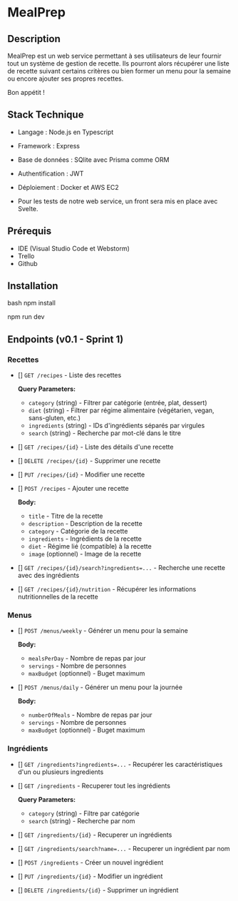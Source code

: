 # MealPrep

## Description

MealPrep est un web service permettant à ses utilisateurs de leur fournir tout un système de gestion de recette. Ils pourront alors récupérer une liste de recette suivant certains critères ou bien former un menu pour la semaine ou encore ajouter ses propres recettes.

Bon appétit !

## Stack Technique

- Langage : Node.js en Typescript
- Framework : Express
- Base de données : SQlite avec Prisma comme ORM
- Authentification : JWT
- Déploiement : Docker et AWS EC2

- Pour les tests de notre web service, un front sera mis en place avec Svelte.

## Prérequis

- IDE (Visual Studio Code et Webstorm)
- Trello
- Github

## Installation

bash
npm install

npm run dev

## Endpoints (v0.1 - Sprint 1)

### Recettes 
- []  `GET /recipes` - Liste des recettes

  **Query Parameters:**
    - `category` (string) - Filtrer par catégorie (entrée, plat, dessert)
    - `diet` (string) - Filtrer par régime alimentaire (végétarien, vegan, sans-gluten, etc.)
    - `ingredients` (string) - IDs d'ingrédients séparés par virgules
    - `search` (string) - Recherche par mot-clé dans le titre
- []  `GET /recipes/{id}` - Liste des détails d'une recette
- []  `DELETE /recipes/{id}` - Supprimer une recette
- []  `PUT /recipes/{id}` - Modifier une recette
- []  `POST /recipes` - Ajouter une recette

  **Body:**
    - `title` - Titre de la recette
    - `description` - Description de la recette
    - `category` - Catégorie de la recette
    - `ingredients` - Ingrédients de la recette
    - `diet` - Régime lié (compatible) à la recette
    - `image` (optionnel) - Image de la recette
- []  `GET /recipes/{id}/search?ingredients=...` - Recherche une recette avec des ingrédients
- []  `GET /recipes/{id}/nutrition` - Récupérer les informations nutritionnelles de la recette

### Menus
- []  `POST /menus/weekly` - Générer un menu pour la semaine

  **Body:**
  - `mealsPerDay` - Nombre de repas par jour
  - `servings` -  Nombre de personnes
  - `maxBudget` (optionnel) - Buget maximum
- []  `POST /menus/daily` - Générer un menu pour la journée

  **Body:**
  - `numberOfMeals` - Nombre de repas par jour
  - `servings` -  Nombre de personnes
  - `maxBudget` (optionnel) - Buget maximum

### Ingrédients
- []  `GET /ingredients?ingredients=...` - Recupérer les caractéristiques d'un ou plusieurs ingredients
- []  `GET /ingredients` - Recuperer tout les ingrédients

  **Query Parameters:**
    - `category` (string) - Filtre par catégorie
    - `search` (string) - Recherche par nom
- []  `GET /ingredients/{id}` - Recuperer un ingrédients
- []  `GET /ingredients/search?name=...` - Recuperer un ingrédient par nom
- []  `POST /ingredients` - Créer un nouvel ingrédient
- []  `PUT /ingredients/{id}` - Modifier un ingrédient
- []  `DELETE /ingredients/{id}` - Supprimer un ingrédient
